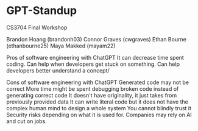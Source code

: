 # GPT-Standup
CS3704 Final Workshop

Brandon Hoang (brandonh03)
Connor Graves (cwgraves)
Ethan Bourne (ethanbourne25)
Maya Makked (mayam22)

Pros of software engineering with ChatGPT
  It can decrease time spent coding.
  Can help when developers get stuck on something.
  Can help developers better understand a concept/

Cons of software engineering with ChatGPT
  Generated code may not be correct
  More time might be spent debugging broken code instead of generating correct code
  It doesn't have originality, it just takes from previously provided data
  It can write literal code but it does not have the complex human mind to design a whole system
  You cannot blindly trust it
  Security risks depending on what it is used for.
  Companies may rely on AI and cut on jobs.
